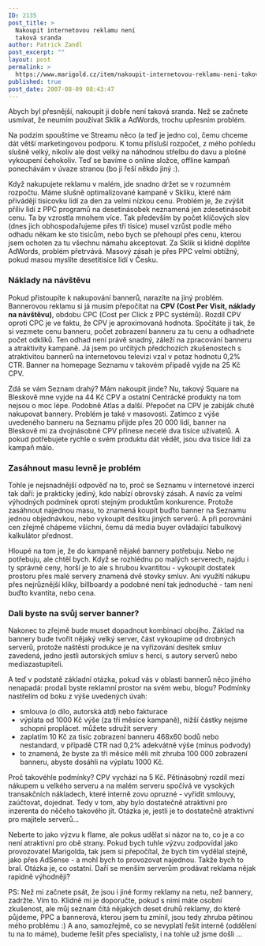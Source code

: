 ```yaml
---
ID: 2135
post_title: >
  Nakoupit internetovou reklamu není
  taková sranda
author: Patrick Zandl
post_excerpt: ""
layout: post
permalink: >
  https://www.marigold.cz/item/nakoupit-internetovou-reklamu-neni-takova-sranda
published: true
post_date: 2007-08-09 08:43:47
---
```

Abych byl přesnější, nakoupit ji dobře není taková sranda. Než se začnete usmívat, že neumím používat Sklik a AdWords, trochu upřesním problém. 

Na podzim spouštíme ve Streamu něco (a teď je jedno co), čemu chceme dát větší marketingovou podporu. K tomu přísluší rozpočet, z mého pohledu slušně velký, nikoliv ale dost velký na náhodnou střelbu do davu a plošné vykoupení čehokoliv. Teď se bavíme o online složce, offline kampaň ponechávám v úvaze stranou (bo ji řeší někdo jiný :).

Když nakupujete reklamu v malém, jde snadno držet se v rozumném rozpočtu. Máme slušně optimalizované kampaně v Skliku, které nám přivádějí tisícovku lidí za den za velmi nízkou cenu. Problém je, že zvýšit příliv lidí z PPC programů na desetinásobek neznamená jen zdesetinásobit cenu. Ta by vzrostla mnohem více. Tak především by počet klíčových slov (dnes jich obhospodařujeme přes tři tisíce) musel vzrůst podle mého odhadu někam ke sto tisícům, nebo bych se přehoupl přes cenu, kterou jsem ochoten za tu všechnu námahu akceptovat. Za Sklik si klidně doplňte AdWords, problém přetrvává. Masový zásah je přes PPC velmi obtížný, pokud masou myslíte desetitisíce lidí v Česku. 

<h3>Náklady na návštěvu</h3>

Pokud přistoupíte k nakupování bannerů, narazíte na jiný problém. Bannerovou reklamu si já musím přepočítat na <strong>CPV (Cost Per Visit, náklady na návštěvu)</strong>, obdobu CPC (Cost per Click z PPC systémů). Rozdíl CPV oproti CPC je ve faktu, že CPV je aproximovaná hodnota. Spočítáte ji tak, že si vezmete cenu banneru, počet zobrazení banneru za tu cenu a odhadnete počet odkliků. Ten odhad není právě snadný, záleží na zpracování banneru a atraktivity kampaně. Já jsem po určitých předchozích zkušenostech s atraktivitou bannerů na internetovou televizi vzal v potaz hodnotu 0,2% CTR. Banner na homepage Seznamu v takovém případě vyjde na 25 Kč CPV. <!--more-->

Zdá se vám Seznam drahý? Mám nakoupit jinde? Nu, takový Square na Bleskově mne vyjde na 44 Kč CPV a ostatní Centrácké produkty na tom nejsou o moc lépe. Podobně Atlas a další. Přepočet na CPV je zabiják chutě nakupovat bannery. Problém je také v masovosti. Zatímco z výše uvedeného banneru na Seznamu přijde přes 20 000 lidí, banner na Bleskově mi za dvojnásobné CPV přinese necelé dva tisíce uživatelů. A pokud potřebujete rychle o svém produktu dát vědět, jsou dva tisíce lidí za kampaň málo. 

<h3>Zasáhnout masu levně je problém</h3>

Tohle je nejsnadnější odpověď na to, proč se Seznamu v internetové inzerci tak daří: je prakticky jediný, kdo nabízí obrovský zásah. A navíc za velmi výhodných podmínek oproti stejným produktům konkurence. Protože zasáhnout najednou masu, to znamená koupit buďto banner na Seznamu jednou objednávkou, nebo vykoupit desítku jiných serverů. A při porovnání cen zřejmě chápeme všichni, čemu dá media buyer ovládající tabulkový kalkulátor přednost. 

Hloupé na tom je, že do kampaně nějaké bannery potřebuju. Nebo ne potřebuju, ale chtěl bych. Když se rozhlédnu po malých serverech, najdu i ty správné ceny, horší je to ale s hrubou kvantitou - vykoupit dostatek prostoru přes malé servery znamená dvě stovky smluv. Ani využití nákupu přes nejrůznější kliky, billboardy a podobné není tak jednoduché - tam není buďto kvantita, nebo cena. 

<h3>Dali byste na svůj server banner?</h3>

Nakonec to zřejmě bude muset dopadnout kombinací obojího. Základ na bannery bude tvořit nějaký velký server, část vykoupíme od drobných serverů, protože naštěstí produkce je na vyřizování desítek smluv zavedená, jedno jestli autorských smluv s herci, s autory serverů nebo mediazastupiteli. 

A teď v podstatě základní otázka, pokud vás v oblasti bannerů něco jiného nenapadá: prodali byste reklamní prostor na svém webu, blogu? Podmínky nastřelím od boku z výše uvedených úvah:

- smlouva (o dílo, autorská atd) nebo fakturace
- výplata od 1000 Kč výše (za tři měsíce kampaně), nižší částky nejsme schopni proplácet. můžete sdružit servery
- zaplatím 10 Kč za tisíc zobrazení banneru 468x60 bodů nebo nestandard, v případě CTR nad 0,2% adekvátně výše (mínus podvody)
- to znamená, že byste za tři měsíce měli mít zhruba 100 000 zobrazení banneru, abyste dosáhli na výplatu 1000 Kč. 

Proč takovéhle podmínky? CPV vychází na 5 Kč. Pětinásobný rozdíl mezi nákupem u velkého serveru a na malém serveru spočívá ve vysokých transakčních nákladech, které interně zovu opruzné - vyřídit smlouvy, zaúčtovat, dojednat. Tedy v tom, aby bylo dostatečně atraktivní pro inzerenta do něčeho takového jít. Otázka je, jestli je to dostatečně atraktivní pro majitele serverů... 

Neberte to jako výzvu k flame, ale pokus udělat si názor na to, co je a co není atraktivní pro obě strany. Pokud bych tuhle výzvu zodpovídal jako provozovatel Marigolda, tak jsem si přepočítal, že bych tím vydělal stejně, jako přes AdSense - a mohl bych to provozovat najednou. Takže bych to bral. Otázka je, co ostatní. Daří se menším serverům prodávat reklama nějak rapidně výhodněji?

PS: Než mi začnete psát, že jsou i jiné formy reklamy na netu, než bannery, zadržte. Vím to. Klidně mi je doporučte, pokud s nimi máte osobní zkušenost, ale můj seznam čítá nějakých deset druhů reklamy, do které půjdeme, PPC a bannerová, kterou jsem tu zmínil, jsou tedy zhruba pětinou mého problému :) A ano, samozřejmě, co se nevyplatí řešit interně (oddělení tu na to máme), budeme řešit přes specialisty, i na tohle už jsme došli ...